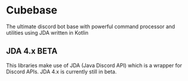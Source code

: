 # Cubebase
The ultimate discord bot base with powerful command processor and utilities using JDA written in Kotlin

## JDA 4.x BETA
This libraries make use of JDA (Java Discord API) which is a wrapper for Discord APIs. JDA 4.x is currently still in beta. 